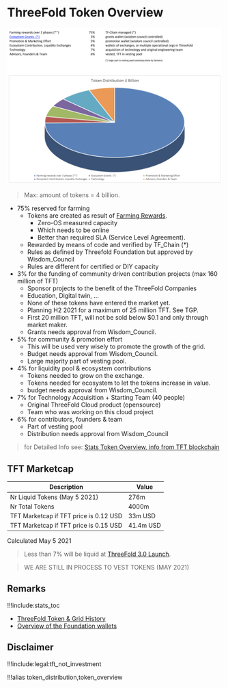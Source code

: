 # ThreeFold Token Overview

![](img/token_overview_april11.png)

> Max: amount of tokens = 4 billion.

- 75% reserved for farming
  - Tokens are created as result of [Farming Rewards](tf_farming).
    - Zero-OS measured capacity
    - Which needs to be online
    - Better than required SLA (Service Level Agreement).
  - Rewarded by means of code and verified by TF_Chain (\*)
  - Rules as defined by Threefold Foundation but approved by Wisdom_Council
  - Rules are different for certified or DIY capacity
- 3% for the funding of community driven contribution projects (max 160 million of TFT)
  - Sponsor projects to the benefit of the ThreeFold Companies
  - Education, Digital twin, ...
  - None of these tokens have entered the market yet.
  - Planning H2 2021 for a maximum of 25 million TFT. See TGP.
  - First 20 million TFT, will not be sold below $0.1 and only through market maker.
  - Grants needs approval from Wisdom_Council.
- 5% for community & promotion effort
  - This will be used very wisely to promote the growth of the grid.
  - Budget needs approval from Wisdom_Council.
  - Large majority part of vesting pool.
- 4% for liquidity pool & ecosystem contributions
  - Tokens needed to grow on the exchange.
  - Tokens needed for ecosystem to let the tokens increase in value.
  - budget needs approval from Wisdom_Council.
- 7% for Technology Acquisition + Starting Team (40 people)
  - Original ThreeFold Cloud product (opensource)
  - Team who was working on this cloud project
- 6% for contributors, founders & team
  - Part of vesting pool
  - Distribution needs approval from Wisdom_Council

> for Detailed Info see: [Stats Token Overview, info from TFT blockchain](stats_token_overview)

## TFT Marketcap

| Description                            | Value     |
| -------------------------------------- | --------- |
| Nr Liquid Tokens (May 5 2021)          | 276m      |
| Nr Total Tokens                        | 4000m     |
| TFT Marketcap if TFT price is 0.12 USD | 33m USD   |
| TFT Marketcap if TFT price is 0.15 USD | 41.4m USD |

Calculated May 5 2021


> Less than 7% will be liquid at [ThreeFold 3.0 Launch](threefold3_launch).

> WE ARE STILL IN PROCESS TO VEST TOKENS (MAY 2021)


## Remarks

!!!include:stats_toc
- [ThreeFold Token & Grid History](threefold_history)
- [Overview of the Foundation wallets](stats_special_wallets)

## Disclaimer

!!!include:legal:tft_not_investment

!!!alias token_distribution,token_overview
